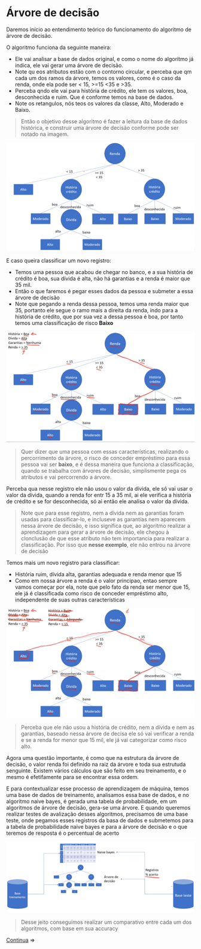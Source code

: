 # Árvore de decisão

Daremos início ao entendimento teórico do funcionamento do algoritmo de árvore de decisão.

O algoritmo funciona da seguinte maneira:

- Ele vai analisar a base de dados original, e como o nome do algoritmo já indica, ele vai gerar uma árvore de decisão.
- Note qu eos atributos estão com o contorno circular, e perceba que qm cada um dos ramos da árvore, temos os valores, como é o caso da renda, onde ela pode ser < 15, >=15 <35 e >35.
- Perceba qndo ele vai para história de crédito, ele tem os valores, boa, desconhecida e ruim. Que é conforme temos na base de dados.
- Note os retangulos, nós teos os valores da classe, Alto, Moderado e Baixo.

> Então o objetivo desse algoritmo é fazer a leitura da base de dados histórica, e construir uma árvore de decisão conforme pode ser notado na imagem.

![arvore-decisão](img/arvore-decisao.png)

E caso queira classificar um novo registro:

- Temos uma pessoa que acabou de chegar no banco, e a sua história de crédito é boa, sua dívida é alta, não há garantias e a renda é maior que 35 mil.
- Então o que faremos é pegar esses dados da pessoa e submeter a essa árvore de decisão
- Note que pegando a renda dessa pessoa, temos uma renda maior que 35, portanto ele segue o ramo mais a direita da renda, indo para a história de crédito, que por sua vez a dessa pessoa é boa, por tanto temos uma classificação de risco **Baixo**

![arvore-decisão-2](img/arvore-decisao2.png)

> Quer dizer que uma pessoa com essas características, realizando o percorrimento da árvore, o risco de conceder empréstimo para essa pessoa vai ser **baixo**, e é dessa maneira que funciona a classificação, quando se trabalha com árvores de decisão, simplismente pega os atributos e vai percorrendo a árvore.

Perceba qua nesse registro ele não usou o valor da dívida, ele só vai usar o valor da dívida, quando a renda for entr 15 a 35 mil, ai ele verifica a história de crédito e se for desconhecida, só ai então ele analisa o valor da dívida.

> Note que para esse registro, nem a dívida nem as garantias foram usadas para classificar-lo, e incluseve as garantias nem aparecem nessa árvore de decisão, e isso significa que, ao algoritmo realizar a aprendizagem para gerar a árvore de decisão, ele chegou à clonclusão de que esse atributo não tem importancia para realizar a classificação. Por isso que **nesse exemplo**, ele não entrou na árvore de decisão

Temos mais um novo registro para classificar:

- História ruim, dívida alta, garantias adequada e renda menor que 15
- Como em nossa árvore a renda é o valor principao, entao sempre vamos começar por ela, note que pelo fato da renda ser menor que 15, ele já é classificada como risco de conceder empréstimo alto, independente de suas outras características

![arvore-decisão-2](img/arvore-decisao3.png)

> Perceba que ele não usou a história de crédito, nem a dívida e nem as garantias, baseado nessa árvore de decisa ele só vai verificar a renda e se a renda for menor que 15 mil, ele já vai categorizar como risco alto.

Agora uma questão importante, é como que na estrutura da árvore de decisão, o valor renda foi definido na raiz da árvore e toda sua estrutuda senguinte. Existem vários cálculos que são feito em seu treinamento, e o mesmo é efetifamente para se encontrar essa ordem.

E para contextualizar esse processo de aprendizagem de máquina, temos uma base de dados de treinamento, analisamos essa base de dados, e no algoritmo naive bayes, é gerada uma tabela de probabilidade, em um algoritmos de árvore de decisão, gera-se uma árvore. E quando queremos realizar testes de avalização desses algoritmos, precisamos de uma base teste, onde pegamos esses registros da basa de dados e submetemos para a tabela de probabilidade naive bayes e para a árvore de decisão e o que teremos de resposta é o percentual de acerto

![processo-de-treinamento](img/precesso-treinamento.png)

> Desse jeito conseguimos realizar um comparativo entre cada um dos algoritmos, com base em sua accuracy

[Continua](2%20%20-%20Aprendizagem%20I.md) $\Rightarrow$
